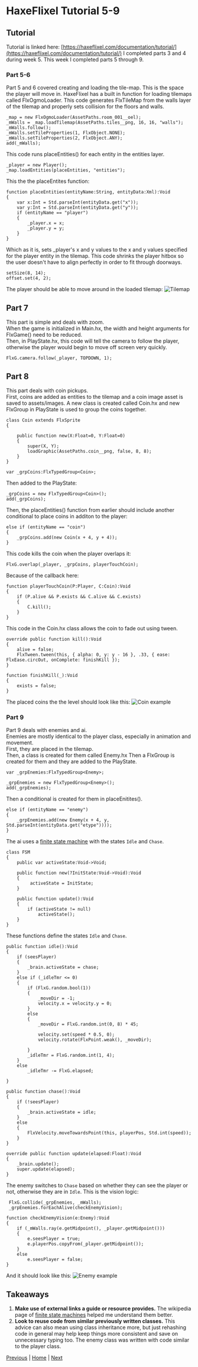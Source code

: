 # HaxeFlixel Tutorial 5-9

## Tutorial
Tutorial is linked here:
[https://haxeflixel.com/documentation/tutorial/](https://haxeflixel.com/documentation/tutorial/)
I completed parts 3 and 4 during week 5. This week I completed parts 5 through 9.

### Part 5-6
Part 5 and 6 covered creating and loading the tile-map. This is the space the player will move in.
HaxeFlixel has a built in function for loading tilemaps called FlxOgmoLoader.
This code generates FlxTileMap from the walls layer of the tilemap and properly sets collision for the floors and walls.
```
_map = new FlxOgmoLoader(AssetPaths.room_001__oel);
_mWalls = _map.loadTilemap(AssetPaths.tiles__png, 16, 16, "walls");
_mWalls.follow();
_mWalls.setTileProperties(1, FlxObject.NONE);
_mWalls.setTileProperties(2, FlxObject.ANY);
add(_mWalls);
```
This code runs placeEntities() for each entity in the entities layer.
```
_player = new Player();
_map.loadEntities(placeEntities, "entities");
```
This the the placeEntites function:
```
function placeEntities(entityName:String, entityData:Xml):Void
{
    var x:Int = Std.parseInt(entityData.get("x"));
    var y:Int = Std.parseInt(entityData.get("y"));
    if (entityName == "player")
    {
        _player.x = x;
        _player.y = y;
    }
}
```
Which as it is, sets _player's x and y values to the x and y values specified for the player entity in the tilemap.
This code shrinks the player hitbox so the user doesn't have to align perfectly in order to fit through doorways.
```
setSize(8, 14);
offset.set(4, 2);
```
The player should be able to move around in the loaded tilemap:
![Tilemap](https://github.com/yuhangc9321/haxe-independent-study/blob/master/blog-images/0013b.png "Tilemap")  

## Part 7
This part is simple and deals with zoom.  
When the game is initialized in Main.hx, the width and height arguments for FlxGame() need to be reduced.  
Then, in PlayState.hx, this code will tell the camera to follow the player,  
otherwise the player would begin to move off screen very quickly.
```
FlxG.camera.follow(_player, TOPDOWN, 1);
```

## Part 8
This part deals with coin pickups.  
First, coins are added as entities to the tilemap and a coin image asset is saved to assets/images.
A new class is created called Coin.hx and new FlxGroup in PlayState is used to group the coins together.
```
class Coin extends FlxSprite
{
    
    public function new(X:Float=0, Y:Float=0) 
    {
        super(X, Y);
        loadGraphic(AssetPaths.coin__png, false, 8, 8);
    }
}
```
```
var _grpCoins:FlxTypedGroup<Coin>;
```
Then added to the PlayState:  
```
_grpCoins = new FlxTypedGroup<Coin>();
add(_grpCoins);
```
Then, the placeEntities() function from earlier should include another conditional to place coins in additon to the player:
```
else if (entityName == "coin")
{
    _grpCoins.add(new Coin(x + 4, y + 4));
}
```
This code kills the coin when the player overlaps it:
```
FlxG.overlap(_player, _grpCoins, playerTouchCoin);
```
Because of the callback here:
```
function playerTouchCoin(P:Player, C:Coin):Void
{
    if (P.alive && P.exists && C.alive && C.exists)
    {
        C.kill();
    }
}
```
This code in the Coin.hx class allows the coin to fade out using tween.
```
override public function kill():Void
{
    alive = false;
    FlxTween.tween(this, { alpha: 0, y: y - 16 }, .33, { ease: FlxEase.circOut, onComplete: finishKill });
}

function finishKill(_):Void
{
    exists = false;
}
```
The placed coins the the level should look like this:
![Coin example](https://github.com/yuhangc9321/haxe-independent-study/blob/master/blog-images/0016b.png "Coin example")  

### Part 9
Part 9 deals with enemies and ai.  
Enemies are mostly identical to the player class, especially in animation and movement.  
First, they are placed in the tilemap.  
Then, a class is created for them called Enemy.hx
Then a FlxGroup is created for them and they are added to the PlayState.
```
var _grpEnemies:FlxTypedGroup<Enemy>;
```
```
_grpEnemies = new FlxTypedGroup<Enemy>();
add(_grpEnemies);
```
Then a conditional is created for them in placeEnitites().  
```
else if (entityName == "enemy")
{
    _grpEnemies.add(new Enemy(x + 4, y, Std.parseInt(entityData.get("etype"))));
}
```
The ai uses a [finite state machine](https://en.wikipedia.org/wiki/Finite-state_machine) with the states `Idle` and `Chase`.  
```
class FSM
{
    public var activeState:Void->Void;

    public function new(?InitState:Void->Void):Void
    {
         activeState = InitState;
    }

    public function update():Void
    {
        if (activeState != null)
            activeState();
    }
}
```
These functions define the states `Idle` and `Chase`.
```
public function idle():Void
{
    if (seesPlayer)
    {
        _brain.activeState = chase;
    }
    else if (_idleTmr <= 0)
    {
        if (FlxG.random.bool(1))
        {
            _moveDir = -1;
            velocity.x = velocity.y = 0;
        }
        else
        {
            _moveDir = FlxG.random.int(0, 8) * 45;

            velocity.set(speed * 0.5, 0);
            velocity.rotate(FlxPoint.weak(), _moveDir);

        }
        _idleTmr = FlxG.random.int(1, 4);            
    }
    else
        _idleTmr -= FlxG.elapsed;

}

public function chase():Void
{
    if (!seesPlayer)
    {
        _brain.activeState = idle;
    }
    else
    {
        FlxVelocity.moveTowardsPoint(this, playerPos, Std.int(speed));
    }
}

override public function update(elapsed:Float):Void
{
    _brain.update();
    super.update(elapsed);
}
```
The enemy switches to `Chase` based on whether they can see the player or not, otherwise they are in `Idle`.
This is the vision logic:
```
 FlxG.collide(_grpEnemies, _mWalls);
 _grpEnemies.forEachAlive(checkEnemyVision);
```
```
function checkEnemyVision(e:Enemy):Void
{
    if (_mWalls.ray(e.getMidpoint(), _player.getMidpoint()))
    {
        e.seesPlayer = true;
        e.playerPos.copyFrom(_player.getMidpoint());
    }
    else
        e.seesPlayer = false;
}
```
And it should look like this:
![Enemy example](https://github.com/yuhangc9321/haxe-independent-study/blob/master/blog-images/0018b.png "Enemy example")  

## Takeaways
1. **Make use of external links a guide or resource provides.** The wikipedia page of [finite state machines](https://en.wikipedia.org/wiki/Finite-state_machine) helped me understand them better.
2. **Look to reuse code from similar previously written classes.** This advice can also mean using class inheritance more, but just rehashing code in general may help keep things more consistent and save on unnecessary typing too. The enemy class was written with code similar to the player class.

[Previous](week-5.md) | [Home](../README.md) | [Next](week-7.md)